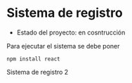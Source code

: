 <h1> Sistema de registro </h1>

- Estado del proyecto: en cosntrucción

Para ejecutar el sistema se debe poner 

```npm install react```

Sistema de registro 2
